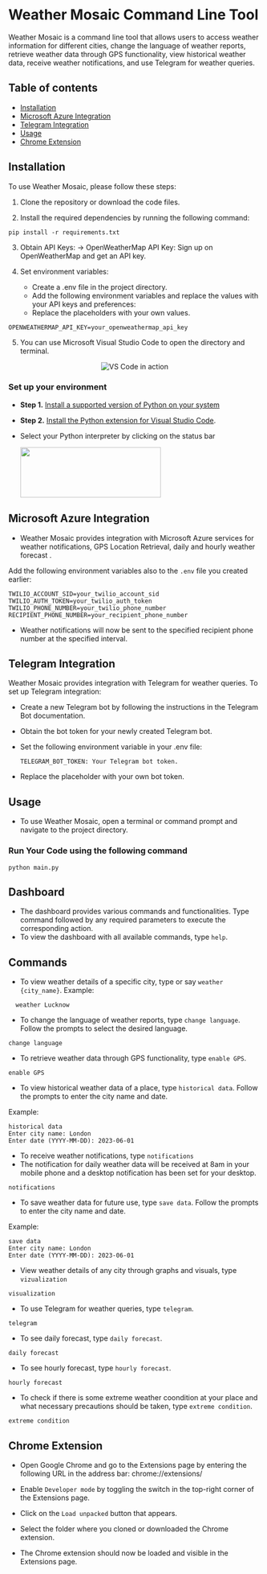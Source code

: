 

# Weather Mosaic Command Line Tool


Weather Mosaic is a command line tool that allows users to access weather information for different cities, change the language of weather reports, retrieve weather data through GPS functionality, view historical weather data, receive weather notifications, and use Telegram for weather queries.

## Table of contents

- [Installation](#installation)
- [Microsoft Azure Integration](#microsoft-azure-integration)
- [Telegram Integration](#telegram-integration)
- [Usage](#usage)
- [Chrome Extension](#chrome-extension)

## Installation

To use Weather Mosaic, please follow these steps:

1. Clone the repository or download the code files.

2. Install the required dependencies by running the following command:

```shell
pip install -r requirements.txt
```
3. Obtain API Keys:
   -> OpenWeatherMap API Key: Sign up on OpenWeatherMap and get an API key.

4. Set environment variables:
   * Create a .env file in the project directory.
   * Add the following environment variables and replace the values with your API keys and preferences:
   * Replace the placeholders with your own values.
   
```plaintext
OPENWEATHERMAP_API_KEY=your_openweathermap_api_key
```

5. You can use Microsoft Visual Studio Code to open the directory and terminal.

<p align="center">
  <img alt="VS Code in action" src="https://user-images.githubusercontent.com/35271042/118224532-3842c400-b438-11eb-923d-a5f66fa6785a.png">
</p>



### Set up your environment

-   **Step 1.** [Install a supported version of Python on your system](https://code.visualstudio.com/docs/python/python-tutorial#_prerequisites) 
-   **Step 2.** [Install the Python extension for Visual Studio Code](https://code.visualstudio.com/docs/editor/extension-gallery).

-   Select your Python interpreter by clicking on the status bar

     <img src=https://raw.githubusercontent.com/microsoft/vscode-python/main/images/InterpreterSelectionZoom.gif width=280 height=100>


## Microsoft Azure Integration 
* Weather Mosaic provides integration with Microsoft Azure services for weather notifications, GPS Location Retrieval, daily and hourly weather forecast .


Add the following environment variables also to the `.env` file you created earlier:

```plaintext
TWILIO_ACCOUNT_SID=your_twilio_account_sid
TWILIO_AUTH_TOKEN=your_twilio_auth_token
TWILIO_PHONE_NUMBER=your_twilio_phone_number
RECIPIENT_PHONE_NUMBER=your_recipient_phone_number
```
* Weather notifications will now be sent to the specified recipient phone number at the specified interval.

## Telegram Integration

Weather Mosaic provides integration with Telegram for weather queries. To set up Telegram integration:

* Create a new Telegram bot by following the instructions in the Telegram Bot documentation.

* Obtain the bot token for your newly created Telegram bot.

* Set the following environment variable in your .env file:

  ```plaintext
  TELEGRAM_BOT_TOKEN: Your Telegram bot token.
  ```
* Replace the placeholder with your own bot token.

## Usage

* To use Weather Mosaic, open a terminal or command prompt and navigate to the project directory.

### Run Your Code using the following command

```shell
python main.py
```

## Dashboard

* The dashboard provides various commands and functionalities. Type command followed by any required parameters to execute the corresponding action.
* To view the dashboard with all available commands, type `help`.

## Commands

* To view weather details of a specific city, type or say `weather {city_name}`.
Example:

```shell
  weather Lucknow
```

* To change the language of weather reports, type `change language`. Follow the prompts to select the desired language.

```shell
change language
```

* To retrieve weather data through GPS functionality, type `enable GPS`.

```shell
enable GPS
```

* To view historical weather data of a place, type `historical data`. Follow the prompts to enter the city name and date.

Example:

```shell
historical data
Enter city name: London
Enter date (YYYY-MM-DD): 2023-06-01
```

* To receive weather notifications, type `notifications`
* The notification for daily weather data will be received at 8am in your mobile phone and a desktop notification has been set for your desktop.

```shell
notifications
```

* To save weather data for future use, type `save data`. Follow the prompts to enter the city name and date.

Example:

```shell
save data
Enter city name: London
Enter date (YYYY-MM-DD): 2023-06-01
```

* View weather details of any city through graphs and visuals, type `vizualization`
```shell
visualization
```

* To use Telegram for weather queries, type `telegram`.

```shell
telegram
```


* To see daily forecast, type `daily forecast`.

```shell
daily forecast
```

* To see hourly forecast, type `hourly forecast`.

```shell
hourly forecast
```

* To check if there is some extreme weather coondition at your place and what necessary precautions should be taken, type `extreme condition`.

```shell
extreme condition
```

## Chrome Extension

* Open Google Chrome and go to the Extensions page by entering the following URL in the address bar: chrome://extensions/

* Enable `Developer mode` by toggling the switch in the top-right corner of the Extensions page.

* Click on the `Load unpacked` button that appears.

* Select the folder where you cloned or downloaded the Chrome extension.

* The Chrome extension should now be loaded and visible in the Extensions page.




